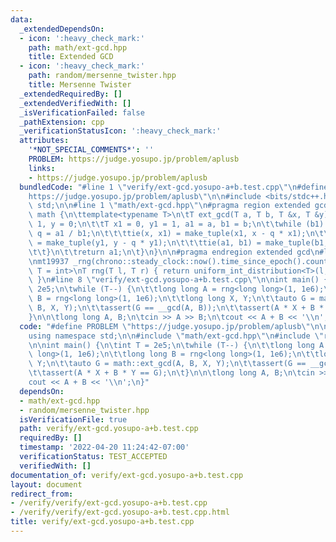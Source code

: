 ```yaml
---
data:
  _extendedDependsOn:
  - icon: ':heavy_check_mark:'
    path: math/ext-gcd.hpp
    title: Extended GCD
  - icon: ':heavy_check_mark:'
    path: random/mersenne_twister.hpp
    title: Mersenne Twister
  _extendedRequiredBy: []
  _extendedVerifiedWith: []
  _isVerificationFailed: false
  _pathExtension: cpp
  _verificationStatusIcon: ':heavy_check_mark:'
  attributes:
    '*NOT_SPECIAL_COMMENTS*': ''
    PROBLEM: https://judge.yosupo.jp/problem/aplusb
    links:
    - https://judge.yosupo.jp/problem/aplusb
  bundledCode: "#line 1 \"verify/ext-gcd.yosupo-a+b.test.cpp\"\n#define PROBLEM \"\
    https://judge.yosupo.jp/problem/aplusb\"\n\n#include <bits/stdc++.h>\nusing namespace\
    \ std;\n\n#line 1 \"math/ext-gcd.hpp\"\n#pragma region extended gcd\n\nnamespace\
    \ math {\n\ttemplate<typename T>\n\tT ext_gcd(T a, T b, T &x, T &y) {\n\t\tx =\
    \ 1, y = 0;\n\t\tT x1 = 0, y1 = 1, a1 = a, b1 = b;\n\t\twhile (b1) {\n\t\t\tT\
    \ q = a1 / b1;\n\t\t\ttie(x, x1) = make_tuple(x1, x - q * x1);\n\t\t\ttie(y, y1)\
    \ = make_tuple(y1, y - q * y1);\n\t\t\ttie(a1, b1) = make_tuple(b1, a1 - q * b1);\n\
    \t\t}\n\t\treturn a1;\n\t}\n}\n\n#pragma endregion extended gcd\n#line 1 \"random/mersenne_twister.hpp\"\
    \nmt19937 _rng(chrono::steady_clock::now().time_since_epoch().count());\n\ntemplate<typename\
    \ T = int>\nT rng(T l, T r) { return uniform_int_distribution<T>(l, r)(_rng);\
    \ }\n#line 8 \"verify/ext-gcd.yosupo-a+b.test.cpp\"\n\nint main() {\n\tint T =\
    \ 2e5;\n\twhile (T--) {\n\t\tlong long A = rng<long long>(1, 1e6);\n\t\tlong long\
    \ B = rng<long long>(1, 1e6);\n\t\tlong long X, Y;\n\t\tauto G = math::ext_gcd(A,\
    \ B, X, Y);\n\t\tassert(G == __gcd(A, B));\n\t\tassert(A * X + B * Y == G);\n\t\
    }\n\n\tlong long A, B;\n\tcin >> A >> B;\n\tcout << A + B << '\\n';\n}\n"
  code: "#define PROBLEM \"https://judge.yosupo.jp/problem/aplusb\"\n\n#include <bits/stdc++.h>\n\
    using namespace std;\n\n#include \"math/ext-gcd.hpp\"\n#include \"random/mersenne_twister.hpp\"\
    \n\nint main() {\n\tint T = 2e5;\n\twhile (T--) {\n\t\tlong long A = rng<long\
    \ long>(1, 1e6);\n\t\tlong long B = rng<long long>(1, 1e6);\n\t\tlong long X,\
    \ Y;\n\t\tauto G = math::ext_gcd(A, B, X, Y);\n\t\tassert(G == __gcd(A, B));\n\
    \t\tassert(A * X + B * Y == G);\n\t}\n\n\tlong long A, B;\n\tcin >> A >> B;\n\t\
    cout << A + B << '\\n';\n}"
  dependsOn:
  - math/ext-gcd.hpp
  - random/mersenne_twister.hpp
  isVerificationFile: true
  path: verify/ext-gcd.yosupo-a+b.test.cpp
  requiredBy: []
  timestamp: '2022-04-20 11:24:42-07:00'
  verificationStatus: TEST_ACCEPTED
  verifiedWith: []
documentation_of: verify/ext-gcd.yosupo-a+b.test.cpp
layout: document
redirect_from:
- /verify/verify/ext-gcd.yosupo-a+b.test.cpp
- /verify/verify/ext-gcd.yosupo-a+b.test.cpp.html
title: verify/ext-gcd.yosupo-a+b.test.cpp
---
```

